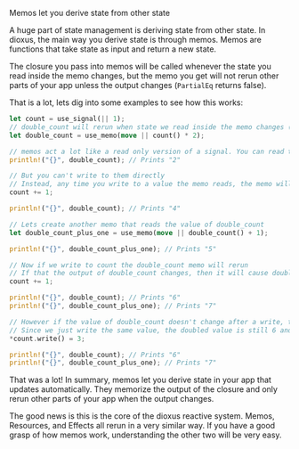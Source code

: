 Memos let you derive state from other state

A huge part of state management is deriving state from other state. In dioxus, the main way you derive state is through memos. Memos are functions that take state as input and return a new state.

The closure you pass into memos will be called whenever the state you read inside the memo changes, but the memo you get will not rerun other parts of your app unless the output changes (`PartialEq` returns false).

That is a lot, lets dig into some examples to see how this works:

```rust
let count = use_signal(|| 1);
// double_count will rerun when state we read inside the memo changes (count)
let double_count = use_memo(move || count() * 2);

// memos act a lot like a read only version of a signal. You can read them, display them, and move them around like any other signal
println!("{}", double_count); // Prints "2"

// But you can't write to them directly
// Instead, any time you write to a value the memo reads, the memo will rerun
count += 1;

println!("{}", double_count); // Prints "4"

// Lets create another memo that reads the value of double_count
let double_count_plus_one = use_memo(move || double_count() + 1);

println!("{}", double_count_plus_one); // Prints "5"

// Now if we write to count the double_count memo will rerun
// If that the output of double_count changes, then it will cause double_count_plus_one to rerun
count += 1;

println!("{}", double_count); // Prints "6"
println!("{}", double_count_plus_one); // Prints "7"

// However if the value of double_count doesn't change after a write, then it won't trigger double_count_plus_one to rerun
// Since we just write the same value, the doubled value is still 6 and we don't rerun double_count_plus_one
*count.write() = 3;

println!("{}", double_count); // Prints "6"
println!("{}", double_count_plus_one); // Prints "7"
```

That was a lot! In summary, memos let you derive state in your app that updates automatically. They memorize the output of the closure and only rerun other parts of your app when the output changes.

The good news is this is the core of the dioxus reactive system. Memos, Resources, and Effects all rerun in a very similar way. If you have a good grasp of how memos work, understanding the other two will be very easy.

